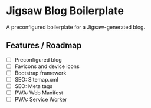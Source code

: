 # Jigsaw Blog Boilerplate
A preconfigured boilerplate for a Jigsaw-generated blog.

## Features / Roadmap

- [ ] Preconfigured blog
- [ ] Favicons and device icons
- [ ] Bootstrap framework
- [ ] SEO: Sitemap.xml
- [ ] SEO: Meta tags
- [ ] PWA: Web Manifest
- [ ] PWA: Service Worker
